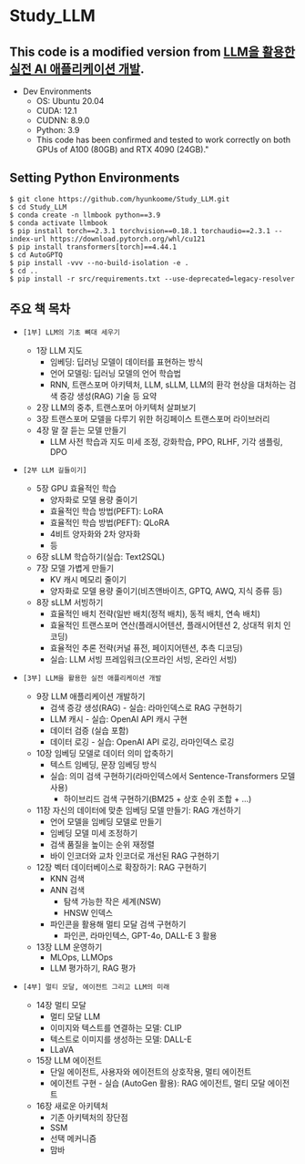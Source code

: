 # Study_LLM

## This code is a modified version from [LLM을 활용한 실전 AI 애플리케이션 개발](https://github.com/onlybooks/llm).

- Dev Environments
  - OS: Ubuntu 20.04
  - CUDA: 12.1
  - CUDNN: 8.9.0
  - Python: 3.9 
  - This code has been confirmed and tested to work correctly on both GPUs of A100 (80GB) and RTX 4090 (24GB)."

## Setting Python Environments
```shell
$ git clone https://github.com/hyunkoome/Study_LLM.git
$ cd Study_LLM
$ conda create -n llmbook python==3.9
$ conda activate llmbook
$ pip install torch==2.3.1 torchvision==0.18.1 torchaudio==2.3.1 --index-url https://download.pytorch.org/whl/cu121
$ pip install transformers[torch]==4.44.1
$ cd AutoGPTQ
$ pip install -vvv --no-build-isolation -e .
$ cd ..
$ pip install -r src/requirements.txt --use-deprecated=legacy-resolver
```

## 주요 책 목차 
- `[1부] LLM의 기초 뼈대 세우기`
  - 1장 LLM 지도
    - 임베딩: 딥러닝 모델이 데이터를 표현하는 방식
    - 언어 모델링: 딥러닝 모델의 언어 학습법
    - RNN, 트랜스포머 아키텍처, LLM, sLLM, LLM의 환각 현상을 대처하는 검색 증강 생성(RAG) 기술 등 요약 
  - 2장 LLM의 중추, 트랜스포머 아키텍처 살펴보기
  - 3장 트랜스포머 모델을 다루기 위한 허깅페이스 트랜스포머 라이브러리
  - 4장 말 잘 듣는 모델 만들기
    - LLM 사전 학습과 지도 미세 조정, 강화학습, PPO, RLHF, 기각 샘플링, DPO


- `[2부 LLM 길들이기]`
  - 5장 GPU 효율적인 학습
    - 양자화로 모델 용량 줄이기
    - 효율적인 학습 방법(PEFT): LoRA
    - 효율적인 학습 방법(PEFT): QLoRA
    - 4비트 양자화와 2차 양자화
    - 등 
  - 6장 sLLM 학습하기(실습: Text2SQL)
  - 7장 모델 가볍게 만들기
    - KV 캐시 메모리 줄이기
    - 양자화로 모델 용량 줄이기(비츠앤바이츠, GPTQ, AWQ, 지식 증류 등)
  - 8장 sLLM 서빙하기
    - 효율적인 배치 전략(일반 배치(정적 배치), 동적 배치, 연속 배치)
    - 효율적인 트랜스포머 연산(플래시어텐션, 플래시어텐션 2, 상대적 위치 인코딩)
    - 효율적인 추론 전략(커널 퓨전, 페이지어텐션, 추측 디코딩)
    - 실습: LLM 서빙 프레임워크(오프라인 서빙, 온라인 서빙)


- `[3부] LLM을 활용한 실전 애플리케이션 개발`
  - 9장 LLM 애플리케이션 개발하기
    - 검색 증강 생성(RAG) - 실습: 라마인덱스로 RAG 구현하기
    - LLM 캐시 - 실습: OpenAI API 캐시 구현
    - 데이터 검증 (실습 포함)
    - 데이터 로깅 - 실습: OpenAI API 로깅, 라마인덱스 로깅
  - 10장 임베딩 모델로 데이터 의미 압축하기
    - 텍스트 임베딩, 문장 임베딩 방식
    - 실습: 의미 검색 구현하기(라마인덱스에서 Sentence-Transformers 모델 사용)
      - 하이브리드 검색 구현하기(BM25 + 상호 순위 조합 + ...)
  - 11장 자신의 데이터에 맞춘 임베딩 모델 만들기: RAG 개선하기
    - 언어 모델을 임베딩 모델로 만들기
    - 임베딩 모델 미세 조정하기 
    - 검색 품질을 높이는 순위 재정렬
    - 바이 인코더와 교차 인코더로 개선된 RAG 구현하기
  - 12장 벡터 데이터베이스로 확장하기: RAG 구현하기
    - KNN 검색
    - ANN 검색
      - 탐색 가능한 작은 세계(NSW)
      - HNSW 인덱스
    - 파인콘을 활용해 멀티 모달 검색 구현하기
      - 파인콘, 라마인텍스, GPT-4o, DALL-E 3 활용
  - 13장 LLM 운영하기
    - MLOps, LLMOps
    - LLM 평가하기, RAG 평가


- `[4부] 멀티 모달, 에이전트 그리고 LLM의 미래`
  - 14장 멀티 모달 
    - 멀티 모달 LLM
    - 이미지와 텍스트를 연결하는 모델: CLIP
    - 텍스트로 이미지를 생성하는 모델: DALL-E
    - LLaVA
  - 15장 LLM 에이전트
    - 단일 에이전트, 사용자와 에이전트의 상호작용, 멀티 에이전트
    - 에이전트 구현 - 실습 (AutoGen 활용): RAG 에이전트, 멀티 모달 에이전트
  - 16장 새로운 아키텍처
    - 기존 아키텍처의 장단점
    - SSM
    - 선택 메커니즘
    - 맘바   
